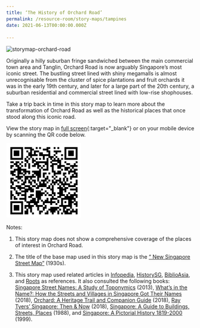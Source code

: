 ```yaml
---
title: ‘The History of Orchard Road’
permalink: /resource-room/story-maps/tampines
date: 2021-06-13T00:00:00.000Z

---
```


<img src="/images/storymap-image- orchard-road.png" alt="storymap-orchard-road"/>


Originally a hilly suburban fringe sandwiched between the main commercial town area and Tanglin, Orchard Road is now arguably Singapore’s most iconic street. The bustling street lined with shiny megamalls is almost unrecognisable from the cluster of spice plantations and fruit orchards it was in the early 19th century, and later for a large part of the 20th century, a suburban residential and commercial street lined with low-rise shophouses.

Take a trip back in time in this story map to learn more about the transformation of Orchard Road as well as the historical places that once stood along this iconic road.

View the story map in [full screen]( https://uploads.knightlab.com/storymapjs/04f5c05311b7e48aadefd0cdd269c308/orchard-road/index.html){:target="_blank"} or on your mobile device by scanning the QR code below.

<img src="/images/qr-code-storymap-orchard-road.png" alt="qr-code-storymap-orchard-road " style="width:200px;" />

Notes:

1. This story map does not show a comprehensive coverage of the places of interest in Orchard Road.

2. The title of the base map used in this story map is the [“
New Singapore Street Map”](https://www.nas.gov.sg/archivesonline/maps_building_plans/record-details/f7db6648-115c-11e3-83d5-0050568939ad) (1930s).

3. This story map used related articles in [Infopedia](https://eresources.nlb.gov.sg/infopedia/), [HistorySG](http://eresources.nlb.gov.sg/history), [BiblioAsia](https://www.nlb.gov.sg/Browse/BiblioAsia.aspx), and [Roots](https://www.roots.sg/) as references. It also consulted the following books: [Singapore Street Names: A Study of Toponymics](https://eservice.nlb.gov.sg/item_holding.aspx?bid=200123850) (2013), [What’s in the Name?: How the Streets and Villages in Singapore Got Their Names](https://eservice.nlb.gov.sg/item_holding.aspx?bid=202924449) (2018), [Orchard: A Heritage Trail and Companion Guide](https://eservice.nlb.gov.sg/item_holding.aspx?bid=203809125) (2018), [Ray Tyers’ Singapore: Then & Now](https://eservice.nlb.gov.sg/item_holding.aspx?bid=203784837) (2018), [Singapore: A Guide to Buildings, Streets, Places](http://eservice.nlb.gov.sg/item_holding.aspx?bid=4712298) (1988), and [Singapore: A Pictorial History 1819-2000](http://eservice.nlb.gov.sg/item_holding.aspx?bid=9651676) (1999).
